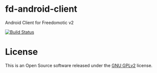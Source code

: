 fd-android-client
=================

Android Client for Freedomotic v2

[![Build Status](https://travis-ci.org/freedomotic/fd-android-client.svg?branch=master)](https://travis-ci.org/freedomotic/fd-android-client)

License
=======

This is an Open Source software released under the [GNU GPLv2](http://www.gnu.org/licenses/old-licenses/gpl-2.0.html) license.
